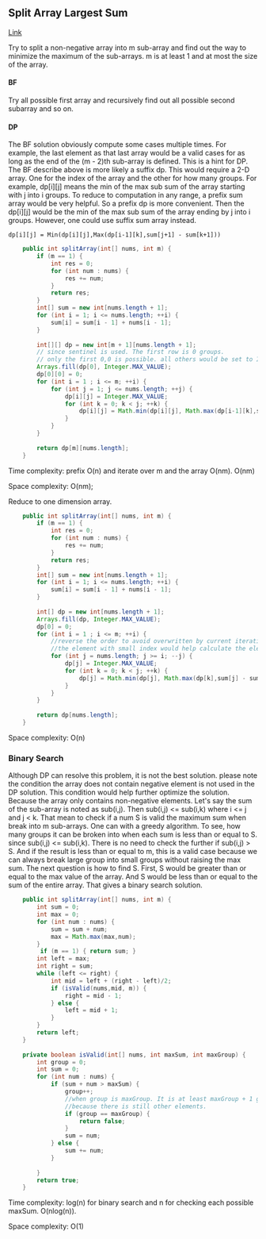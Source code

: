## Split Array Largest Sum

[Link](https://leetcode.com/problems/split-array-largest-sum/)

Try to split a non-negative array into m sub-array and find out the way to minimize the maximum of the sub-arrays.  m is at least 1 and at most the size of the array.

#### BF

Try all possible first array and recursively find out all possible second subarray and so on.

#### DP

The BF solution obviously compute some cases multiple times. For example, the last element as that last array would be a valid cases for as long as the end of  the (m - 2)th sub-array is defined. This is a hint for DP. The BF describe above is more likely a suffix dp. This would require a 2-D array. One for the index of the array and the other for how many groups. For example, dp[i][j] means the min of the max sub sum of the array starting with j into i groups.  To reduce to computation in any range, a prefix sum array would be very helpful. So a prefix dp is more convenient. Then the dp[i][j] would be the min of the max sub sum of the array ending by j into i groups. However, one could use suffix sum array instead.

```
dp[i][j] = Min(dp[i][j],Max(dp[i-1][k],sum[j+1] - sum[k+1]))
```



```java
    public int splitArray(int[] nums, int m) {
        if (m == 1) {
            int res = 0;
            for (int num : nums) {
                res += num;
            }
            return res;
        }
        int[] sum = new int[nums.length + 1];
        for (int i = 1; i <= nums.length; ++i) {
            sum[i] = sum[i - 1] + nums[i - 1];
        }
        
        int[][] dp = new int[m + 1][nums.length + 1];
        // since sentinel is used. The first row is 0 groups.
        // only the first 0,0 is possible. all others would be set to Integer.MAX_VALUE
        Arrays.fill(dp[0], Integer.MAX_VALUE);
        dp[0][0] = 0;
        for (int i = 1 ; i <= m; ++i) {
            for (int j = 1; j <= nums.length; ++j) {
                dp[i][j] = Integer.MAX_VALUE;
                for (int k = 0; k < j; ++k) {
                    dp[i][j] = Math.min(dp[i][j], Math.max(dp[i-1][k],sum[j] - sum[k]));
                }
            }
        }
        
        return dp[m][nums.length];
    }
```

Time complexity:  prefix O(n) and iterate over m and the array  O(nm). O(nm)

Space complexity: O(nm);

Reduce to one dimension array.

```java
    public int splitArray(int[] nums, int m) {
        if (m == 1) {
            int res = 0;
            for (int num : nums) {
                res += num;
            }
            return res;
        }
        int[] sum = new int[nums.length + 1];
        for (int i = 1; i <= nums.length; ++i) {
            sum[i] = sum[i - 1] + nums[i - 1];
        }
        
        int[] dp = new int[nums.length + 1];
        Arrays.fill(dp, Integer.MAX_VALUE);
        dp[0] = 0;
        for (int i = 1 ; i <= m; ++i) {
            //reverse the order to avoid overwritten by current iteration
            //the element with small index would help calculate the element with large index
            for (int j = nums.length; j >= i; --j) {
                dp[j] = Integer.MAX_VALUE;
                for (int k = 0; k < j; ++k) {
                    dp[j] = Math.min(dp[j], Math.max(dp[k],sum[j] - sum[k]));
                }
            }
        }
        
        return dp[nums.length];
    }
```

Space complexity: O(n)

### Binary Search

Although DP can resolve this problem, it is not the best solution. please note the condition the array does not contain negative element is not used in the DP solution. This condition would help further optimize the solution. Because the array only contains non-negative elements. Let's say the sum of the sub-array is noted as sub(i,j). Then sub(i,j) <= sub(i,k) where i <= j and j < k. That mean to check if a num S is valid the maximum sum when break into m sub-arrays. One can with a greedy algorithm. To see, how many groups it can be broken into when each sum is less than or equal to S. since sub(i,j) <= sub(i,k). There is no need to check the further if sub(i,j) > S. And if the result is less than or equal to m, this is a valid case because we can always break large group into small groups without raising the max sum. The next question is how to find S. First, S would be greater than or equal to the max value of the array. And S would be less than or equal to the sum of the entire array. That gives a binary search solution.

```java
    public int splitArray(int[] nums, int m) {
        int sum = 0;
        int max = 0;
        for (int num : nums) {
            sum = sum + num;
            max = Math.max(max,num);
        }
         if (m == 1) { return sum; }
        int left = max;
        int right = sum;
        while (left <= right) {
            int mid = left + (right - left)/2;
            if (isValid(nums,mid, m)) {
                right = mid - 1;
            } else {
                left = mid + 1;
            }
        }
        return left;
    }
    
    private boolean isValid(int[] nums, int maxSum, int maxGroup) {
        int group = 0;
        int sum = 0;
        for (int num : nums) {
            if (sum + num > maxSum) {
                group++;
                //when group is maxGroup. It is at least maxGroup + 1 groups
                //because there is still other elements.
                if (group == maxGroup) {
                    return false;
                }
                sum = num;
            } else {
                sum += num;
            }
            
        }
        return true;
    }
```

Time complexity: log(n) for binary search and n for checking each possible maxSum. O(nlog(n)).

Space complexity: O(1)